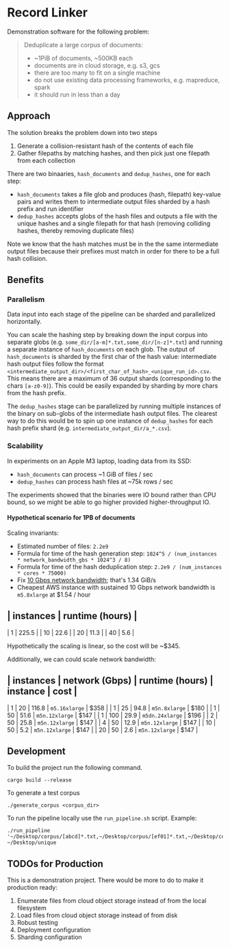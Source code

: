 # Record Linker

Demonstration software for the following problem:

> Deduplicate a large corpus of documents:
> - ~1PiB of documents, ~500KB each
> - documents are in cloud storage, e.g. s3, gcs
> - there are too many to fit on a single machine
> - do not use existing data processing frameworks, e.g. mapreduce, spark
> - it should run in less than a day

## Approach

The solution breaks the problem down into two steps

1. Generate a collision-resistant hash of the contents of each file
2. Gather filepaths by matching hashes, and then pick just one filepath from each collection

There are two binaaries, `hash_documents` and `dedup_hashes`, one for each step:

* `hash_documents` takes a file glob and produces (hash, filepath) key-value pairs and writes them to intermediate output files sharded by a hash prefix and run identifier
* `dedup_hashes` accepts globs of the hash files and outputs a file with the unique hashes and a single filepath for that hash (removing colliding hashes, thereby removing duplicate files)

Note we know that the hash matches must be in the the same intermediate output files because their prefixes must match in order for there to be a full hash collision.

## Benefits

### Parallelism

Data input into each stage of the pipeline can be sharded and parallelized horizontally.

You can scale the hashing step by breaking down the input corpus into separate globs (e.g. `some_dir/[a-m]*.txt,some_dir/[n-z]*.txt`) and running a separate instance of `hash_documents` on each glob. The output of `hash_documents` is sharded by the first char of the hash value: intermediate hash output files follow the format `<intermediate_output_dir>/<first_char_of_hash>_<unique_run_id>.csv`. This means there are a maximum of 36 output shards (corresponding to the chars `[a-z0-9]`). This could be easily expanded by sharding by more chars from the hash prefix.

The `dedup_hashes` stage can be parallelized by running multiple instances of the binary on sub-globs of the intermediate hash output files. The clearest way to do this would be to spin up one instance of `dedup_hashes` for each hash prefix shard (e.g. `intermediate_output_dir/a_*.csv`).

### Scalability

In experiments on an Apple M3 laptop, loading data from its SSD:

- `hash_documents` can process ~1 GiB of files / sec
- `dedup_hashes` can process hash files at ~75k rows / sec

The experiments showed that the binaries were IO bound rather than CPU bound, so we might be able to go higher provided higher-throughput IO.

#### Hypothetical scenario for 1PB of documents

Scaling invariants:
- Estimated number of files: `2.2e9`
- Formula for time of the hash generation step: `1024^5 / (num_instances * network_bandwidth_gbs * 1024^3 / 8)`
- Formula for time of the hash deduplication step: `2.2e9 / (num_instances * cores * 75000)`
- Fix [10 Gbps network bandwidth](https://docs.aws.amazon.com/ec2/latest/instancetypes/gp.html#gp_network); that's 1.34 GiB/s
- Cheapest AWS instance with sustained 10 Gbps network bandwidth is `m5.8xlarge` at $1.54 / hour

| instances | runtime (hours) |
-------------------------------
| 1         | 225.5           |
| 10        | 22.6            |
| 20        | 11.3            |
| 40        | 5.6             |

Hypothetically the scaling is linear, so the cost will be ~$345.

Additionally, we can could scale network bandwidth:

| instances | network (Gbps) | runtime (hours) | instance | cost |
------------------------------------------------------------------
| 1         | 20             | 116.8           | `m5.16xlarge` | $358 |
| 1         | 25             | 94.8            | `m5n.8xlarge` | $180 |
| 1         | 50             | 51.6            | `m5n.12xlarge` | $147 | 
| 1         | 100            | 29.9            | `m5dn.24xlarge` | $196 | 
| 2         | 50             | 25.8            | `m5n.12xlarge` | $147 | 
| 4         | 50             | 12.9            | `m5n.12xlarge` | $147 | 
| 10        | 50             | 5.2             | `m5n.12xlarge` | $147 | 
| 20        | 50             | 2.6             | `m5n.12xlarge` | $147 | 

## Development

To build the project run the following command.

```
cargo build --release
```

To generate a test corpus

```
./generate_corpus <corpus_dir>
```

To run the pipeline locally use the `run_pipeline.sh` script. Example:

```
./run_pipeline '~/Desktop/corpus/[abcd]*.txt,~/Desktop/corpus/[ef01]*.txt,~/Desktop/corpus/[2345]*.txt,~/Desktop/corpus/[6789]*.txt' ~/Desktop/unique
```

## TODOs for Production

This is a demonstration project. There would be more to do to make it production ready:

1. Enumerate files from cloud object storage instead of from the local filesystem
1. Load files from cloud object storage instead of from disk
1. Robust testing
1. Deployment configuration
1. Sharding configuration